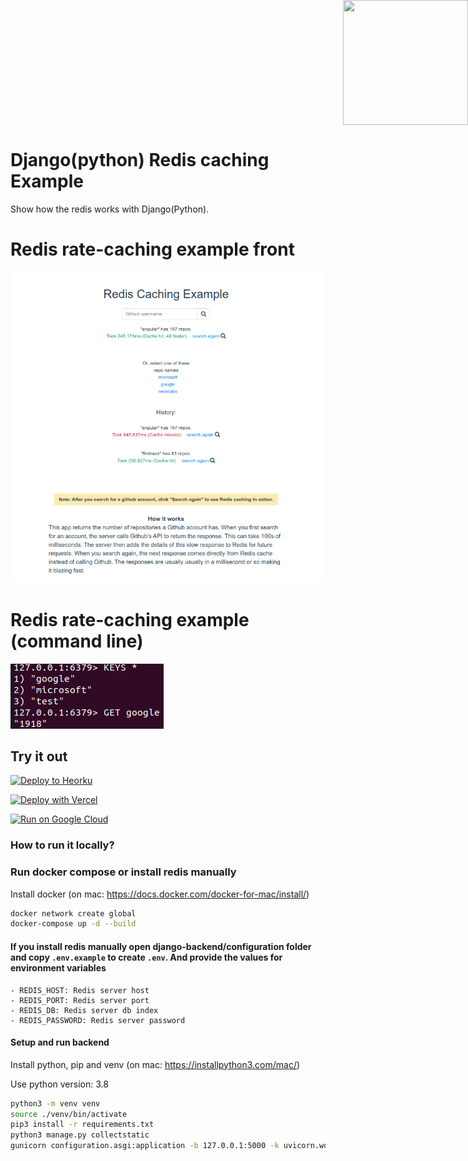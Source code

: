 
<div style="position: absolute; top: 0px; right: 0px;">
    <img width="200" height="200" src="https://redislabs.com/wp-content/uploads/2020/12/RedisLabs_Illustration_HomepageHero_v4.svg">
</div>

<div style="height: 150px"></div>

# Django(python) Redis caching Example

Show how the redis works with Django(Python).

# Redis rate-caching example front

![How it works](docs/screenshot001.png)

# Redis rate-caching example (command line)

![How it works](docs/radis-ching.png)

## Try it out
<p>
    <a href="https://heroku.com/deploy" target="_blank">
        <img src="https://www.herokucdn.com/deploy/button.svg" alt="Deploy to Heorku" width="200px"/>
    <a>
</p>
<p>
    <a href="https://vercel.com/new/git/external?repository-url=https://github.com/deliveryweb/redis-caching-python/tree/dev&env=REDIS_HOST,REDIS_PORT,REDIS_PASSWORD" target="_blank">
        <img src="https://vercel.com/button" alt="Deploy with Vercel" width="200px" height="50px"/>
    </a>
</p>
<p>
    <a href="https://deploy.cloud.run/?dir=google-cloud-run" target="_blank">
        <img src="https://deploy.cloud.run/button.svg" alt="Run on Google Cloud" width="200px"/>
    </a>
</p>


### How to run it locally?

### Run docker compose or install redis manually
Install docker (on mac: https://docs.docker.com/docker-for-mac/install/)

```sh
docker network create global
docker-compose up -d --build
```

#### If you install redis manually open django-backend/configuration folder and copy `.env.example` to create `.env`. And provide the values for environment variables
    - REDIS_HOST: Redis server host
    - REDIS_PORT: Redis server port
    - REDIS_DB: Redis server db index
    - REDIS_PASSWORD: Redis server password

#### Setup and run backend
Install python, pip and venv (on mac: https://installpython3.com/mac/)

Use python version: 3.8
``` sh
python3 -m venv venv
source ./venv/bin/activate
pip3 install -r requirements.txt
python3 manage.py collectstatic
gunicorn configuration.asgi:application -b 127.0.0.1:5000 -k uvicorn.workers.UvicornWorker
```
